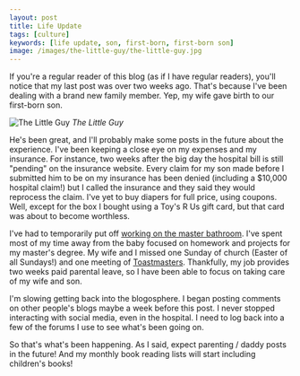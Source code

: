 ```yaml
---
layout: post
title: Life Update
tags: [culture]
keywords: [life update, son, first-born, first-born son]
image: /images/the-little-guy/the-little-guy.jpg
---
```


If you're a regular reader of this blog (as if I have regular readers), you'll notice that my last post was over two weeks ago. That's because I've been dealing with a brand new family member. Yep, my wife gave birth to our first-born son.

![The Little Guy](/images/the-little-guy/the-little-guy.jpg)
*The Little Guy*

He's been great, and I'll probably make some posts in the future about the experience. I've been keeping a close eye on my expenses and my insurance. For instance, two weeks after the big day the hospital bill is still "pending" on the insurance website. Every claim for my son made before I submitted him to be on my insurance has been denied (including a $10,000 hospital claim!) but I called the insurance and they said they would reprocess the claim. I've yet to buy diapers for full price, using coupons. Well, except for the box I bought using a Toy's R Us gift card, but that card was about to become worthless.

I've had to temporarily put off [working on the master bathroom](https://www.joehxblog.com/master-bath-remodel-demolition/). I've spent most of my time away from the baby focused on homework and projects for my master's degree. My wife and I missed one Sunday of church (Easter of all Sundays!) and one meeting of [Toastmasters](https://www.joehxblog.com/toastmasters-icebreaker-speech-the-story-of-joe/). Thankfully, my job provides two weeks paid parental leave, so I have been able to focus on taking care of my wife and son.

I'm slowing getting back into the blogosphere. I began posting comments on other people's blogs maybe a week before this post. I never stopped interacting with social media, even in the hospital. I need to log back into a few of the forums I use to see what's been going on.

So that's what's been happening. As I said, expect parenting / daddy posts in the future! And my monthly book reading lists will start including children's books!